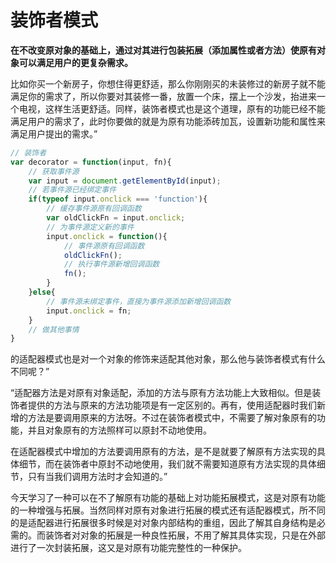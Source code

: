 # 装饰者模式

**在不改变原对象的基础上，通过对其进行包装拓展（添加属性或者方法）使原有对象可以满足用户的更复杂需求。**

比如你买一个新房子，你想住得更舒适，那么你刚刚买的未装修过的新房子就不能满足你的需求了，所以你要对其装修一番，放置一个床，摆上一个沙发，抬进来一个电视，这样生活更舒适。同样，装饰者模式也是这个道理，原有的功能已经不能满足用户的需求了，此时你要做的就是为原有功能添砖加瓦，设置新功能和属性来满足用户提出的需求。”

``` js
// 装饰者
var decorator = function(input, fn){
    // 获取事件源
    var input = document.getElementById(input);
    // 若事件源已经绑定事件
    if(typeof input.onclick === 'function'){
        // 缓存事件源原有回调函数
        var oldClickFn = input.onclick;
        // 为事件源定义新的事件
        input.onclick = function(){
            // 事件源原有回调函数
            oldClickFn();
            // 执行事件源新增回调函数
            fn();
        }
    }else{
        // 事件源未绑定事件，直接为事件源添加新增回调函数
        input.onclick = fn;
    }
    // 做其他事情
}
```

的适配器模式也是对一个对象的修饰来适配其他对象，那么他与装饰者模式有什么不同呢？”

“适配器方法是对原有对象适配，添加的方法与原有方法功能上大致相似。但是装饰者提供的方法与原来的方法功能项是有一定区别的。再有，使用适配器时我们新增的方法是要调用原来的方法呀。不过在装饰者模式中，不需要了解对象原有的功能，并且对象原有的方法照样可以原封不动地使用。

在适配器模式中增加的方法要调用原有的方法，是不是就要了解原有方法实现的具体细节，而在装饰者中原封不动地使用，我们就不需要知道原有方法实现的具体细节，只有当我们调用方法时才会知道的。”

今天学习了一种可以在不了解原有功能的基础上对功能拓展模式，这是对原有功能的一种增强与拓展。当然同样对原有对象进行拓展的模式还有适配器模式，所不同的是适配器进行拓展很多时候是对对象内部结构的重组，因此了解其自身结构是必需的。而装饰者对对象的拓展是一种良性拓展，不用了解其具体实现，只是在外部进行了一次封装拓展，这又是对原有功能完整性的一种保护。